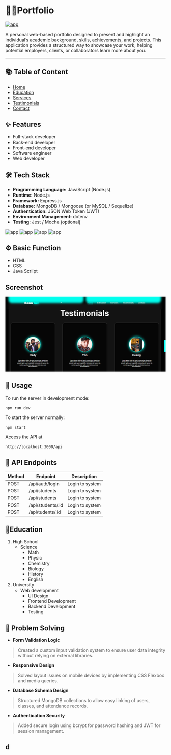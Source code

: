#  👨‍🎓Portfolio
[![app](https://img.shields.io/badge/Information-My_portfolio-cyan)](https://lucky-pegasus-c8845a.netlify.app)

A personal web-based portfolio designed to present and highlight an individual’s academic background, skills, achievements, and projects. This application provides a structured way to showcase your work, helping potential employers, clients, or collaborators learn more about you.

---
## 📚 Table of Content
- [Home](https://lucky-pegasus-c8845a.netlify.app/#home)
- [Education](https://lucky-pegasus-c8845a.netlify.app/#education)
- [Services](https://lucky-pegasus-c8845a.netlify.app/#services)
- [Testimonials](https://lucky-pegasus-c8845a.netlify.app/#testimonials)
- [Contact](https://lucky-pegasus-c8845a.netlify.app/#contact)

## ✨ Features
- Full-stack developer
- Back-end developer
- Front-end developer
- Software engineer
- Web developer

## 🛠 Tech Stack
- **Programming Language:** JavaScript (Node.js)
- **Runtime:** Node.js
- **Framework:** Express.js
- **Database:** MongoDB / Mongoose (or MySQL / Sequelize)
- **Authentication:** JSON Web Token (JWT)
- **Environment Management:** dotenv
- **Testing:** Jest / Mocha (optional)

![app](https://img.shields.io/badge/Node.js-18.x-cyan) ![app](https://img.shields.io/badge/Express.js-Framework-blue) ![app](https://img.shields.io/badge/MongoDB-Database-lightcyan) ![app](https://img.shields.io/badge/License-MIT-midnightblue)

## ⚙ Basic Function
- HTML
- CSS 
- Java Scriipt

## Screenshot
![alt text](image.png)

## 🔧 Usage
To run the server in development mode:
```bash
npm run dev
```
To start the server normally:
```
npm start
```
Access the API at
```
http://localhost:3000/api
```
## 📮 API Endpoints
|Method|Endpoint|Description|
|------|--------|-----------|
| POST |  /api/auth/login  | Login to system |
| POST |   /api/students   | Login to system |
| POST |   /api/students   | Login to system |
| POST | /api/students/:id | Login to system |
| POST |  /api/tudents/:id | Login to system |

## 📜Education
1. High School
    - Science
        - Math
        - Physic
        - Chemistry
        - Biology
        - History
        - English
2. University
    - Web development
        - UI Design
        - Frontend Development
        - Backend Development
        - Testing

## 🔑 Problem Solving

- **Form Validation Logic**
>Created a custom input validation system to ensure user data integrity without relying on external libraries.
- **Responsive Design**
>Solved layout issues on mobile devices by implementing CSS Flexbox and media queries.
- **Database Schema Design**
>Structured MongoDB collections to allow easy linking of users, classes, and attendance records.
- **Authentication Security**
>Added secure login using bcrypt for password hashing and JWT for session management.

## d